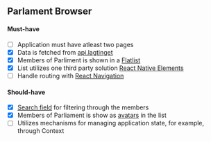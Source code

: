 ## Parlament Browser

#### Must-have

- [ ] Application must have atleast two pages
- [x] Data is fetched from [api.lagtinget](https://api.lagtinget.ax/api/persons.json)
- [x] Members of Parliment is shown in a [Flatlist](https://reactnative.dev/docs/flatlist?language=javascript)
- [x] List utilizes one third party solution [React Native Elements](https://reactnativeelements.com/docs/components/listitem)
- [ ] Handle routing with [React Navigation](https://reactnavigation.org/)

#### Should-have

- [x] [Search field](https://reactnativeelements.com/docs/components/searchbar) for filtering through the members
- [x] Members of Parliament is show as [avatars](https://reactnativeelements.com/docs/components/avatar) in the list
- [ ] Utilizes mechanisms for managing application state, for example, through Context
